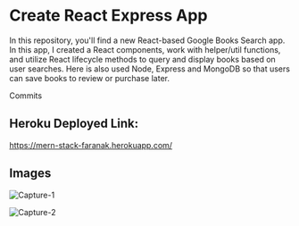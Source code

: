 # Create React Express App

In this repository, you'll find a new React-based Google Books Search app. In this app, I created a React components, work with helper/util functions, and utilize React lifecycle methods to query and display books based on user searches. Here is  also used Node, Express and MongoDB so that users can save books to review or purchase later.

Commits
##  Heroku Deployed Link:

https://mern-stack-faranak.herokuapp.com/


## Images

![Capture-1](https://user-images.githubusercontent.com/65681350/99743087-c5a8eb00-2a89-11eb-83bb-8c5f947a2aa7.PNG)


![Capture-2](https://user-images.githubusercontent.com/65681350/99743093-c80b4500-2a89-11eb-9f03-1a0dae29348b.PNG)
